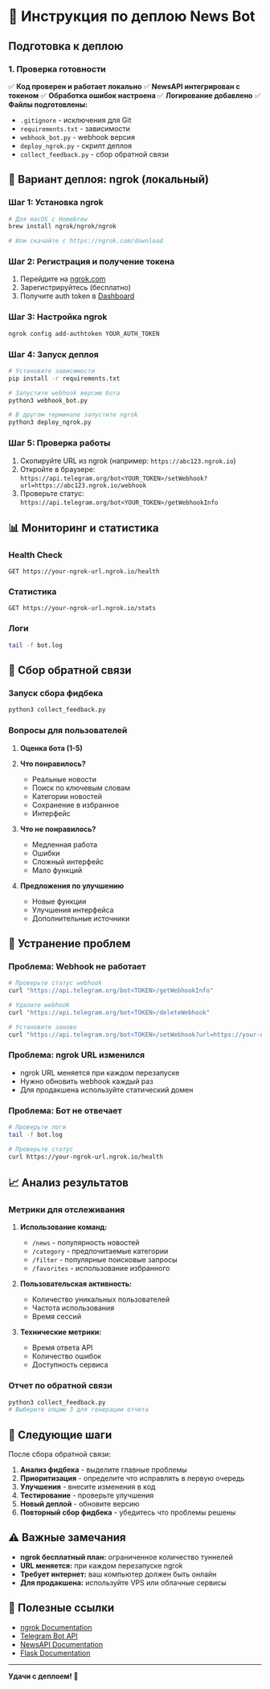 # 🚀 Инструкция по деплою News Bot

## Подготовка к деплою

### 1. Проверка готовности

✅ **Код проверен и работает локально**
✅ **NewsAPI интегрирован с токеном**
✅ **Обработка ошибок настроена**
✅ **Логирование добавлено**
✅ **Файлы подготовлены:**
- `.gitignore` - исключения для Git
- `requirements.txt` - зависимости
- `webhook_bot.py` - webhook версия
- `deploy_ngrok.py` - скрипт деплоя
- `collect_feedback.py` - сбор обратной связи

## 🎯 Вариант деплоя: ngrok (локальный)

### Шаг 1: Установка ngrok

```bash
# Для macOS с Homebrew
brew install ngrok/ngrok/ngrok

# Или скачайте с https://ngrok.com/download
```

### Шаг 2: Регистрация и получение токена

1. Перейдите на [ngrok.com](https://ngrok.com)
2. Зарегистрируйтесь (бесплатно)
3. Получите auth token в [Dashboard](https://dashboard.ngrok.com/get-started/your-authtoken)

### Шаг 3: Настройка ngrok

```bash
ngrok config add-authtoken YOUR_AUTH_TOKEN
```

### Шаг 4: Запуск деплоя

```bash
# Установите зависимости
pip install -r requirements.txt

# Запустите webhook версию бота
python3 webhook_bot.py

# В другом терминале запустите ngrok
python3 deploy_ngrok.py
```

### Шаг 5: Проверка работы

1. Скопируйте URL из ngrok (например: `https://abc123.ngrok.io`)
2. Откройте в браузере: `https://api.telegram.org/bot<YOUR_TOKEN>/setWebhook?url=https://abc123.ngrok.io/webhook`
3. Проверьте статус: `https://api.telegram.org/bot<YOUR_TOKEN>/getWebhookInfo`

## 📊 Мониторинг и статистика

### Health Check
```
GET https://your-ngrok-url.ngrok.io/health
```

### Статистика
```
GET https://your-ngrok-url.ngrok.io/stats
```

### Логи
```bash
tail -f bot.log
```

## 📝 Сбор обратной связи

### Запуск сбора фидбека
```bash
python3 collect_feedback.py
```

### Вопросы для пользователей

1. **Оценка бота (1-5)**
2. **Что понравилось?**
   - Реальные новости
   - Поиск по ключевым словам
   - Категории новостей
   - Сохранение в избранное
   - Интерфейс

3. **Что не понравилось?**
   - Медленная работа
   - Ошибки
   - Сложный интерфейс
   - Мало функций

4. **Предложения по улучшению**
   - Новые функции
   - Улучшения интерфейса
   - Дополнительные источники

## 🔧 Устранение проблем

### Проблема: Webhook не работает
```bash
# Проверьте статус webhook
curl "https://api.telegram.org/bot<TOKEN>/getWebhookInfo"

# Удалите webhook
curl "https://api.telegram.org/bot<TOKEN>/deleteWebhook"

# Установите заново
curl "https://api.telegram.org/bot<TOKEN>/setWebhook?url=https://your-url.ngrok.io/webhook"
```

### Проблема: ngrok URL изменился
- ngrok URL меняется при каждом перезапуске
- Нужно обновить webhook каждый раз
- Для продакшена используйте статический домен

### Проблема: Бот не отвечает
```bash
# Проверьте логи
tail -f bot.log

# Проверьте статус
curl https://your-ngrok-url.ngrok.io/health
```

## 📈 Анализ результатов

### Метрики для отслеживания

1. **Использование команд:**
   - `/news` - популярность новостей
   - `/category` - предпочитаемые категории
   - `/filter` - популярные поисковые запросы
   - `/favorites` - использование избранного

2. **Пользовательская активность:**
   - Количество уникальных пользователей
   - Частота использования
   - Время сессий

3. **Технические метрики:**
   - Время ответа API
   - Количество ошибок
   - Доступность сервиса

### Отчет по обратной связи

```bash
python3 collect_feedback.py
# Выберите опцию 3 для генерации отчета
```

## 🎉 Следующие шаги

После сбора обратной связи:

1. **Анализ фидбека** - выделите главные проблемы
2. **Приоритизация** - определите что исправлять в первую очередь
3. **Улучшения** - внесите изменения в код
4. **Тестирование** - проверьте улучшения
5. **Новый деплой** - обновите версию
6. **Повторный сбор фидбека** - убедитесь что проблемы решены

## ⚠️ Важные замечания

- **ngrok бесплатный план:** ограниченное количество туннелей
- **URL меняется:** при каждом перезапуске ngrok
- **Требует интернет:** ваш компьютер должен быть онлайн
- **Для продакшена:** используйте VPS или облачные сервисы

## 🔗 Полезные ссылки

- [ngrok Documentation](https://ngrok.com/docs)
- [Telegram Bot API](https://core.telegram.org/bots/api)
- [NewsAPI Documentation](https://newsapi.org/docs)
- [Flask Documentation](https://flask.palletsprojects.com/)

---

**Удачи с деплоем! 🚀**
